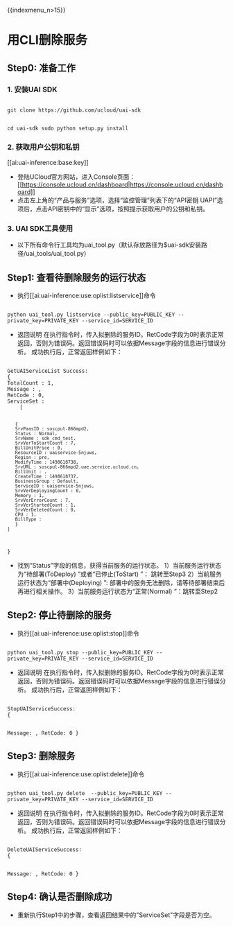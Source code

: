 
{{indexmenu_n>15}}

# 用CLI删除服务

## Step0: 准备工作
### 1. 安装UAI SDK

<code>
git clone https://github.com/ucloud/uai-sdk

cd uai-sdk
sudo python setup.py install
</code>

### 2. 获取用户公钥和私钥 

[[ai:uai-inference:base:key]]
  * 登陆UCloud官方网站，进入Console页面：[[https://console.ucloud.cn/dashboard|https://console.ucloud.cn/dashboard]]
  * 点击左上角的“产品与服务”选项，选择“监控管理”列表下的“API密钥 UAPI”选项后，点击API密钥中的“显示”选项，按照提示获取用户的公钥和私钥。

### 3. UAI SDK工具使用

  * 以下所有命令行工具均为uai_tool.py（默认存放路径为$uai-sdk安装路径/uai\_tools/uai\_tool.py）


## Step1: 查看待删除服务的运行状态
  * 执行[[ai:uai-inference:use:oplist:listservice]]命令

<code>
python uai_tool.py listservice --public_key=PUBLIC_KEY --private_key=PRIVATE_KEY --service_id=SERVICE_ID
</code>

  * 返回说明 
在执行指令时，传入拟删除的服务ID。RetCode字段为0时表示正常返回，否则为错误码。返回错误码时可以依据Message字段的信息进行错误分析。
成功执行后，正常返回样例如下：

<code>
GetUAIServiceList Success:
{
TotalCount : 1,
Message : ,
RetCode : 0,
ServiceSet :
    [

       {
       SrvPaasID : soscpul-866mpd2,
       Status : Normal,
       SrvName : sdk_cmd_test,
       SrvVerToStartCount : 7,
       BillUnitPrice : 0,
       ResourceID : uaiservice-5njuws,
       Region : pre,
       ModifyTime : 1498618738,
       SrvURL : soscpul-866mpd2.uae.service.ucloud.cn,
       BillUnit : ,
       CreateTime : 1498618737,
       BusinessGroup : Default,
       ServiceID : uaiservice-5njuws,
       SrvVerDeployingCount : 0,
       Memory : 1,
       SrvVerErrorCount : 7,
       SrvVerStartedCount : 1,
       SrvVerDeletedCount : 0,
       CPU : 1,
       BillType :
       }
    ]
}
</code>

  * 找到“Status”字段的信息，获得当前服务的运行状态。
1）当前服务运行状态为“待部署(ToDeploy) ”或者“已停止(ToStart) ”： 跳转至Step3 
2）当前服务运行状态为“部署中(Deploying) ”: 部署中的服务无法删除，请等待部署结束后再进行相关操作。
3）当前服务运行状态为“正常(Normal) ”：跳转至Step2 

## Step2: 停止待删除的服务
  * 执行[[ai:uai-inference:use:oplist:stop]]命令 
<code>
python uai_tool.py stop --public_key=PUBLIC_KEY --private_key=PRIVATE_KEY --service_id=SERVICE_ID
</code>

  * 返回说明 
在执行指令时，传入拟删除的服务ID。RetCode字段为0时表示正常返回，否则为错误码。返回错误码时可以依据Message字段的信息进行错误分析。
成功执行后，正常返回样例如下：

<code>
StopUAIServiceSuccess:
{

Message: ,
RetCode: 0
}
</code>

## Step3: 删除服务

  * 执行[[ai:uai-inference:use:oplist:delete]]命令 
<code>
python uai_tool.py delete  --public_key=PUBLIC_KEY --private_key=PRIVATE_KEY --service_id=SERVICE_ID
</code>

  * 返回说明 
在执行指令时，传入拟删除的服务ID。RetCode字段为0时表示正常返回，否则为错误码。返回错误码时可以依据Message字段的信息进行错误分析。
成功执行后，正常返回样例如下：

<code>
DeleteUAIServiceSuccess:
{

Message: ,
RetCode: 0
}
</code>

## Step4: 确认是否删除成功

  * 重新执行Step1中的步骤，查看返回结果中的"ServiceSet"字段是否为空。

